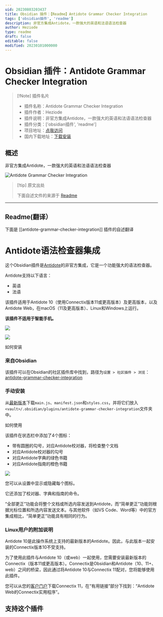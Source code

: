 ```yaml
---
uid: 20230803203437
title: Obsidian 插件：【Readme】Antidote Grammar Checker Integration
tags: ['obsidian插件', 'readme']
description: 非官方集成Antidote，一款强大的英语和法语语法检查器
author: Heziode
type: readme
draft: false
editable: false
modified: 20230101000000
---
```


# Obsidian 插件：Antidote Grammar Checker Integration

> [!Note] 插件名片
> - 插件名称：Antidote Grammar Checker Integration
> - 插件作者：Heziode
> - 插件说明：非官方集成Antidote，一款强大的英语和法语语法检查器
> - 插件分类：['obsidian插件', 'readme']
> - 项目地址：[点我访问](https://github.com/Heziode/obsidian-antidote)
> - 国内下载地址：[下载安装](https://pkmer.cn/products/plugin/pluginMarket/?antidote-grammar-checker-integration)

## 概述

非官方集成Antidote，一款强大的英语和法语语法检查器

![Antidote Grammar Checker Integration](https://cdn.pkmer.cn/covers/antidote-grammar-checker-integration.png!pkmer)

> [!tip] 原文出处
> 
>下面自述文件的来源于 [Readme](https://ghproxy.net/https://raw.githubusercontent.com/Heziode/obsidian-antidote/main/README.md)
> 

---

## Readme(翻译）

下面是 [[antidote-grammar-checker-integration]] 插件的自述翻译


# Antidote语法检查器集成

这个Obsidian插件是[Antidote](https://www.antidote.info/)的非官方集成，它是一个功能强大的语法检查器。

Antidote支持以下语言：

- 英语
- 法语

该插件适用于Antidote 10（使用Connectix版本11或更高版本）及更高版本，以及Antidote Web，在macOS（11及更高版本）、Linux和Windows上运行。

**该插件不适用于智能手机。**

![](./assets/obsidian.png)

![](./assets/antidote.png)

如何安装

### 来自Obsidian

该插件可以在Obsidian的社区插件库中找到，路径为`设置 > 社区插件 > 浏览`：[antidote-grammar-checker-integration](https://obsidian.md/plugins?id=antidote-grammar-checker-integration)

### 手动安装

从[最新版本](https://github.com/heziode/obsidian-antidote/releases/latest)下载`main.js`、`manifest.json`和`styles.css`，并将它们放入`<vault>/.obsidian/plugins/antidote-grammar-checker-integration`文件夹中。

如何使用

该插件在状态栏中添加了4个图标：

- 带有圆圈的勾号，对应Antidote校对器，将检查整个文档
- 对应Antidote校对器的勾号
- 对应Antidote字典的绿色书籍
- 对应Antidote指南的橙色书籍

![](./assets/obsidian-statusbar.png)

您可以从设置中显示或隐藏每个图标。

它还添加了校对器、字典和指南的命令。

“全部更正”功能会将整个文档或所选内容发送到Antidote，而“简单更正”功能则根据光标位置和所选内容发送文本。与其他软件（如VS Code、Word等）中的官方集成相比，“简单更正”功能具有相同的行为。

### Linux用户的附加说明

Antidote 10是此操作系统上支持的最新版本的Antidote。因此，与此版本一起安装的Connectix版本10不受支持。

为了使用此插件与Antidote 10（或web）一起使用，您需要安装最新版本的Connectix（版本11或更高版本）。Connectix是Obsidian和Antidote（10、11+、web）之间的桥梁，因此通过将Antidote 10与Connectix 11配对，您将能够使用此插件。

您可以从您的[客户门户](https://services.druide.com/client/)下载Connectix 11，在“有用链接”部分下找到：“Antidote Web的Connectix实用程序”。

## 支持这个插件







